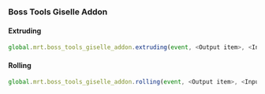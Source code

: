 ### Boss Tools Giselle Addon

#### Extruding

```js
global.mrt.boss_tools_giselle_addon.extruding(event, <Output item>, <Input item>, <Time in ticks (200 by default)>, <id>)
```

#### Rolling

```js
global.mrt.boss_tools_giselle_addon.rolling(event, <Output item>, <Input item>, <Time in ticks (200 by default)>, <id>)
```